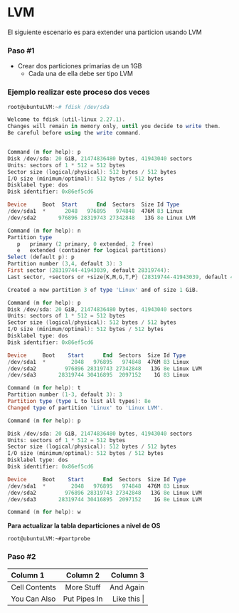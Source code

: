 # LVM
El siguiente escenario es para extender una particion usando LVM

### Paso #1

* Crear dos particiones primarias de un 1GB
    * Cada una de ella debe ser tipo LVM

### Ejemplo realizar este proceso dos veces

```powershell
root@ubuntuLVM:~# fdisk /dev/sda

Welcome to fdisk (util-linux 2.27.1).
Changes will remain in memory only, until you decide to write them.
Be careful before using the write command.


Command (m for help): p
Disk /dev/sda: 20 GiB, 21474836480 bytes, 41943040 sectors
Units: sectors of 1 * 512 = 512 bytes
Sector size (logical/physical): 512 bytes / 512 bytes
I/O size (minimum/optimal): 512 bytes / 512 bytes
Disklabel type: dos
Disk identifier: 0x86ef5cd6

Device     Boot  Start      End  Sectors  Size Id Type
/dev/sda1  *      2048   976895   974848  476M 83 Linux
/dev/sda2       976896 28319743 27342848   13G 8e Linux LVM

Command (m for help): n
Partition type
   p   primary (2 primary, 0 extended, 2 free)
   e   extended (container for logical partitions)
Select (default p): p
Partition number (3,4, default 3): 3
First sector (28319744-41943039, default 28319744):
Last sector, +sectors or +size{K,M,G,T,P} (28319744-41943039, default 41943039): +1G

Created a new partition 3 of type 'Linux' and of size 1 GiB.

Command (m for help): p
Disk /dev/sda: 20 GiB, 21474836480 bytes, 41943040 sectors
Units: sectors of 1 * 512 = 512 bytes
Sector size (logical/physical): 512 bytes / 512 bytes
I/O size (minimum/optimal): 512 bytes / 512 bytes
Disklabel type: dos
Disk identifier: 0x86ef5cd6

Device     Boot    Start      End  Sectors  Size Id Type
/dev/sda1  *        2048   976895   974848  476M 83 Linux
/dev/sda2         976896 28319743 27342848   13G 8e Linux LVM
/dev/sda3       28319744 30416895  2097152    1G 83 Linux

Command (m for help): t
Partition number (1-3, default 3): 3
Partition type (type L to list all types): 8e
Changed type of partition 'Linux' to 'Linux LVM'.

Command (m for help): p

Disk /dev/sda: 20 GiB, 21474836480 bytes, 41943040 sectors
Units: sectors of 1 * 512 = 512 bytes
Sector size (logical/physical): 512 bytes / 512 bytes
I/O size (minimum/optimal): 512 bytes / 512 bytes
Disklabel type: dos
Disk identifier: 0x86ef5cd6

Device     Boot    Start      End  Sectors  Size Id Type
/dev/sda1  *        2048   976895   974848  476M 83 Linux
/dev/sda2         976896 28319743 27342848   13G 8e Linux LVM
/dev/sda3       28319744 30416895  2097152    1G 8e Linux LVM

Command (m for help): w

```

**Para actualizar la tabla departiciones a nivel de OS**

```
root@ubuntuLVM:~#partprobe
```
### Paso #2

| Column 1       | Column 2     | Column 3     |
| :------------- | :----------: | -----------: |
|  Cell Contents | More Stuff   | And Again    |
| You Can Also   | Put Pipes In | Like this \| |



